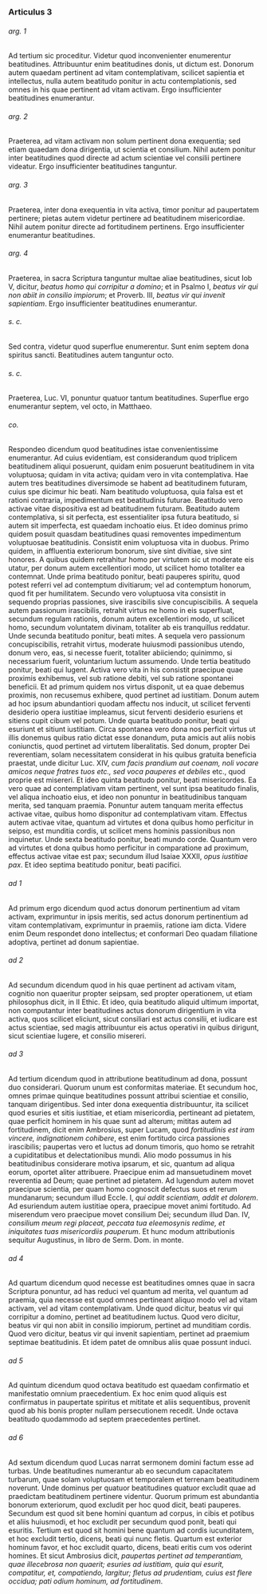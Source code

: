 ### Articulus 3

###### arg. 1
Ad tertium sic proceditur. Videtur quod inconvenienter enumerentur beatitudines. Attribuuntur enim beatitudines donis, ut dictum est. Donorum autem quaedam pertinent ad vitam contemplativam, scilicet sapientia et intellectus, nulla autem beatitudo ponitur in actu contemplationis, sed omnes in his quae pertinent ad vitam activam. Ergo insufficienter beatitudines enumerantur.

###### arg. 2
Praeterea, ad vitam activam non solum pertinent dona exequentia; sed etiam quaedam dona dirigentia, ut scientia et consilium. Nihil autem ponitur inter beatitudines quod directe ad actum scientiae vel consilii pertinere videatur. Ergo insufficienter beatitudines tanguntur.

###### arg. 3
Praeterea, inter dona exequentia in vita activa, timor ponitur ad paupertatem pertinere; pietas autem videtur pertinere ad beatitudinem misericordiae. Nihil autem ponitur directe ad fortitudinem pertinens. Ergo insufficienter enumerantur beatitudines.

###### arg. 4
Praeterea, in sacra Scriptura tanguntur multae aliae beatitudines, sicut Iob V, dicitur, *beatus homo qui corripitur a domino*; et in Psalmo I, *beatus vir qui non abiit in consilio impiorum*; et Proverb. III, *beatus vir qui invenit sapientiam*. Ergo insufficienter beatitudines enumerantur.

###### s. c.
Sed contra, videtur quod superflue enumerentur. Sunt enim septem dona spiritus sancti. Beatitudines autem tanguntur octo.

###### s. c.
Praeterea, Luc. VI, ponuntur quatuor tantum beatitudines. Superflue ergo enumerantur septem, vel octo, in Matthaeo.

###### co.
Respondeo dicendum quod beatitudines istae convenientissime enumerantur. Ad cuius evidentiam, est considerandum quod triplicem beatitudinem aliqui posuerunt, quidam enim posuerunt beatitudinem in vita voluptuosa; quidam in vita activa; quidam vero in vita contemplativa. Hae autem tres beatitudines diversimode se habent ad beatitudinem futuram, cuius spe dicimur hic beati. Nam beatitudo voluptuosa, quia falsa est et rationi contraria, impedimentum est beatitudinis futurae. Beatitudo vero activae vitae dispositiva est ad beatitudinem futuram. Beatitudo autem contemplativa, si sit perfecta, est essentialiter ipsa futura beatitudo, si autem sit imperfecta, est quaedam inchoatio eius. Et ideo dominus primo quidem posuit quasdam beatitudines quasi removentes impedimentum voluptuosae beatitudinis. Consistit enim voluptuosa vita in duobus. Primo quidem, in affluentia exteriorum bonorum, sive sint divitiae, sive sint honores. A quibus quidem retrahitur homo per virtutem sic ut moderate eis utatur, per donum autem excellentiori modo, ut scilicet homo totaliter ea contemnat. Unde prima beatitudo ponitur, beati pauperes spiritu, quod potest referri vel ad contemptum divitiarum; vel ad contemptum honorum, quod fit per humilitatem. Secundo vero voluptuosa vita consistit in sequendo proprias passiones, sive irascibilis sive concupiscibilis. A sequela autem passionum irascibilis, retrahit virtus ne homo in eis superfluat, secundum regulam rationis, donum autem excellentiori modo, ut scilicet homo, secundum voluntatem divinam, totaliter ab eis tranquillus reddatur. Unde secunda beatitudo ponitur, beati mites. A sequela vero passionum concupiscibilis, retrahit virtus, moderate huiusmodi passionibus utendo, donum vero, eas, si necesse fuerit, totaliter abiiciendo; quinimmo, si necessarium fuerit, voluntarium luctum assumendo. Unde tertia beatitudo ponitur, beati qui lugent. Activa vero vita in his consistit praecipue quae proximis exhibemus, vel sub ratione debiti, vel sub ratione spontanei beneficii. Et ad primum quidem nos virtus disponit, ut ea quae debemus proximis, non recusemus exhibere, quod pertinet ad iustitiam. Donum autem ad hoc ipsum abundantiori quodam affectu nos inducit, ut scilicet ferventi desiderio opera iustitiae impleamus, sicut ferventi desiderio esuriens et sitiens cupit cibum vel potum. Unde quarta beatitudo ponitur, beati qui esuriunt et sitiunt iustitiam. Circa spontanea vero dona nos perficit virtus ut illis donemus quibus ratio dictat esse donandum, puta amicis aut aliis nobis coniunctis, quod pertinet ad virtutem liberalitatis. Sed donum, propter Dei reverentiam, solam necessitatem considerat in his quibus gratuita beneficia praestat, unde dicitur Luc. XIV, *cum facis prandium aut coenam, noli vocare amicos neque fratres tuos etc., sed voca pauperes et debiles* etc., quod proprie est misereri. Et ideo quinta beatitudo ponitur, beati misericordes. Ea vero quae ad contemplativam vitam pertinent, vel sunt ipsa beatitudo finalis, vel aliqua inchoatio eius, et ideo non ponuntur in beatitudinibus tanquam merita, sed tanquam praemia. Ponuntur autem tanquam merita effectus activae vitae, quibus homo disponitur ad contemplativam vitam. Effectus autem activae vitae, quantum ad virtutes et dona quibus homo perficitur in seipso, est munditia cordis, ut scilicet mens hominis passionibus non inquinetur. Unde sexta beatitudo ponitur, beati mundo corde. Quantum vero ad virtutes et dona quibus homo perficitur in comparatione ad proximum, effectus activae vitae est pax; secundum illud Isaiae XXXII, *opus iustitiae pax*. Et ideo septima beatitudo ponitur, beati pacifici.

###### ad 1
Ad primum ergo dicendum quod actus donorum pertinentium ad vitam activam, exprimuntur in ipsis meritis, sed actus donorum pertinentium ad vitam contemplativam, exprimuntur in praemiis, ratione iam dicta. Videre enim Deum respondet dono intellectus; et conformari Deo quadam filiatione adoptiva, pertinet ad donum sapientiae.

###### ad 2
Ad secundum dicendum quod in his quae pertinent ad activam vitam, cognitio non quaeritur propter seipsam, sed propter operationem, ut etiam philosophus dicit, in II Ethic. Et ideo, quia beatitudo aliquid ultimum importat, non computantur inter beatitudines actus donorum dirigentium in vita activa, quos scilicet eliciunt, sicut consiliari est actus consilii, et iudicare est actus scientiae, sed magis attribuuntur eis actus operativi in quibus dirigunt, sicut scientiae lugere, et consilio misereri.

###### ad 3
Ad tertium dicendum quod in attributione beatitudinum ad dona, possunt duo considerari. Quorum unum est conformitas materiae. Et secundum hoc, omnes primae quinque beatitudines possunt attribui scientiae et consilio, tanquam dirigentibus. Sed inter dona exequentia distribuuntur, ita scilicet quod esuries et sitis iustitiae, et etiam misericordia, pertineant ad pietatem, quae perficit hominem in his quae sunt ad alterum; mititas autem ad fortitudinem, dicit enim Ambrosius, super Lucam, quod *fortitudinis est iram vincere, indignationem cohibere*, est enim fortitudo circa passiones irascibilis; paupertas vero et luctus ad donum timoris, quo homo se retrahit a cupiditatibus et delectationibus mundi. Alio modo possumus in his beatitudinibus considerare motiva ipsarum, et sic, quantum ad aliqua eorum, oportet aliter attribuere. Praecipue enim ad mansuetudinem movet reverentia ad Deum; quae pertinet ad pietatem. Ad lugendum autem movet praecipue scientia, per quam homo cognoscit defectus suos et rerum mundanarum; secundum illud Eccle. I, *qui addit scientiam, addit et dolorem*. Ad esuriendum autem iustitiae opera, praecipue movet animi fortitudo. Ad miserendum vero praecipue movet consilium Dei; secundum illud Dan. IV, *consilium meum regi placeat, peccata tua eleemosynis redime, et iniquitates tuas misericordiis pauperum*. Et hunc modum attributionis sequitur Augustinus, in libro de Serm. Dom. in monte.

###### ad 4
Ad quartum dicendum quod necesse est beatitudines omnes quae in sacra Scriptura ponuntur, ad has reduci vel quantum ad merita, vel quantum ad praemia, quia necesse est quod omnes pertineant aliquo modo vel ad vitam activam, vel ad vitam contemplativam. Unde quod dicitur, beatus vir qui corripitur a domino, pertinet ad beatitudinem luctus. Quod vero dicitur, beatus vir qui non abiit in consilio impiorum, pertinet ad munditiam cordis. Quod vero dicitur, beatus vir qui invenit sapientiam, pertinet ad praemium septimae beatitudinis. Et idem patet de omnibus aliis quae possunt induci.

###### ad 5
Ad quintum dicendum quod octava beatitudo est quaedam confirmatio et manifestatio omnium praecedentium. Ex hoc enim quod aliquis est confirmatus in paupertate spiritus et mititate et aliis sequentibus, provenit quod ab his bonis propter nullam persecutionem recedit. Unde octava beatitudo quodammodo ad septem praecedentes pertinet.

###### ad 6
Ad sextum dicendum quod Lucas narrat sermonem domini factum esse ad turbas. Unde beatitudines numerantur ab eo secundum capacitatem turbarum, quae solam voluptuosam et temporalem et terrenam beatitudinem noverunt. Unde dominus per quatuor beatitudines quatuor excludit quae ad praedictam beatitudinem pertinere videntur. Quorum primum est abundantia bonorum exteriorum, quod excludit per hoc quod dicit, beati pauperes. Secundum est quod sit bene homini quantum ad corpus, in cibis et potibus et aliis huiusmodi, et hoc excludit per secundum quod ponit, beati qui esuritis. Tertium est quod sit homini bene quantum ad cordis iucunditatem, et hoc excludit tertio, dicens, beati qui nunc fletis. Quartum est exterior hominum favor, et hoc excludit quarto, dicens, beati eritis cum vos oderint homines. Et sicut Ambrosius dicit, *paupertas pertinet ad temperantiam, quae illecebrosa non quaerit; esuries ad iustitiam, quia qui esurit, compatitur, et, compatiendo, largitur; fletus ad prudentiam, cuius est flere occidua; pati odium hominum, ad fortitudinem*.

